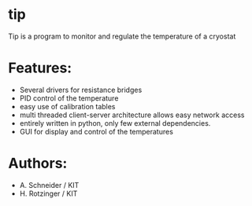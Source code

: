 
tip
===
Tip is a program to monitor and regulate the temperature of a cryostat

Features:
===
  * Several drivers for resistance bridges
  * PID control of the temperature
  * easy use of calibration tables
  * multi threaded client-server architecture allows easy network access
  * entirely written in python, only few external dependencies.
  * GUI for display and control of the temperatures

Authors:
===
 *  A. Schneider / KIT
 *  H. Rotzinger / KIT
